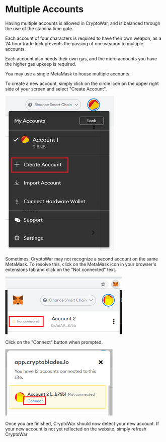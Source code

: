 # Multiple Accounts

Having multiple accounts is allowed in CryptoWar, and is balanced through the use of the stamina time gate.

Each account of four characters is required to have their own weapon, as a 24 hour trade lock prevents the passing of one weapon to multiple accounts.

Each account also needs their own gas, and the more accounts you have the higher gas upkeep is required.

You may use a single MetaMask to house multiple accounts.

To create a new account, simply click on the circle icon on the upper right side of your screen and select "Create Account".

![](../.gitbook/assets/create-account.png)

Sometimes, CryptoWar may not recognize a second account on the same MetaMask. To resolve this, click on the MetaMask icon in your browser's extensions tab and click on the "Not connected" text.

![](../.gitbook/assets/not-connected.png)

Click on the "Connect" button when prompted.

![](../.gitbook/assets/connect-button.png)

Once you are finished, CryptoWar should now detect your new account. If your new account is not yet reflected on the website, simply refresh CryptoWar

